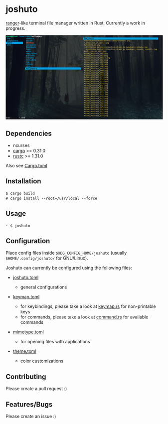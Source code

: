 # joshuto

[ranger](https://github.com/ranger/ranger)-like terminal file manager written in Rust.
Currently a work in progress.

![Alt text](joshuto_screenshot.png?raw=true "joshuto")

## Dependencies
 - ncurses
 - [cargo](https://github.com/rust-lang/cargo/) >= 0.31.0
 - [rustc](https://www.rust-lang.org/) >= 1.31.0

Also see [Cargo.toml](https://github.com/kamiyaa/joshuto/blob/master/Cargo.toml)

## Installation
```
$ cargo build
# cargo install --root=/usr/local --force
```

## Usage
```
~ $ joshuto
```

## Configuration
Place config files inside `$XDG_CONFIG_HOME/joshuto` (usually `$HOME/.config/joshuto/` for GNU/Linux).

Joshuto can currently be configured using the following files:

 - [joshuto.toml](https://github.com/kamiyaa/joshuto/blob/master/config/joshuto.toml)
   - general configurations

 - [keymap.toml](https://github.com/kamiyaa/joshuto/blob/master/config/keymap.toml)
   - for keybindings, please take a look at [keymap.rs](https://github.com/kamiyaa/joshuto/blob/master/src/joshuto/config/keymap.rs) for non-printable keys
   - for commands, please take a look at [command.rs](https://github.com/kamiyaa/joshuto/blob/master/src/joshuto/command.rs) for available commands

 - [mimetype.toml](https://github.com/kamiyaa/joshuto/blob/master/config/mimetype.toml)
   - for opening files with applications

 - [theme.toml](https://github.com/kamiyaa/joshuto/blob/master/config/theme.toml)
   - color customizations


## Contributing
Please create a pull request :)

## Features/Bugs
Please create an issue :)
